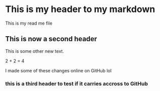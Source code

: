 # This is my header to my markdown

This is my read me file


## This is now a second header

This is some other new text.

2 + 2 = 4

I made some of these changes online on GitHub lol

### this is a third header to test if it carries accross to GitHub
